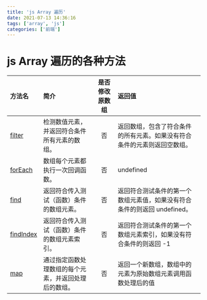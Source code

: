 ```yaml
---
title: 'js Array 遍历'
date: 2021-07-13 14:36:16
tags: ['array', 'js']
categories: ['前端']
---
```


# js Array 遍历的各种方法

| 方法名                                                         | 简介                                                 | 是否修改原数组 | 返回值                                                                   |
| :------------------------------------------------------------- | :--------------------------------------------------- | :------------: | :----------------------------------------------------------------------- |
| [filter](https://www.runoob.com/jsref/jsref-filter.html)       | 检测数值元素，并返回符合条件所有元素的数组。         |       否       | 返回数组，包含了符合条件的所有元素。如果没有符合条件的元素则返回空数组。 |
| [forEach](https://www.runoob.com/jsref/jsref-foreach.html)     | 数组每个元素都执行一次回调函数。                     |       否       | undefined                                                                |
| [find](https://www.runoob.com/jsref/jsref-find.html)           | 返回符合传入测试（函数）条件的数组元素。             |       否       | 返回符合测试条件的第一个数组元素值，如果没有符合条件的则返回 undefined。 |
| [findIndex](https://www.runoob.com/jsref/jsref-findindex.html) | 返回符合传入测试（函数）条件的数组元素索引。         |       否       | 返回符合测试条件的第一个数组元素索引，如果没有符合条件的则返回 -1        |
| [map](https://www.runoob.com/jsref/jsref-map.html)             | 通过指定函数处理数组的每个元素，并返回处理后的数组。 |       否       | 返回一个新数组，数组中的元素为原始数组元素调用函数处理后的值             |
